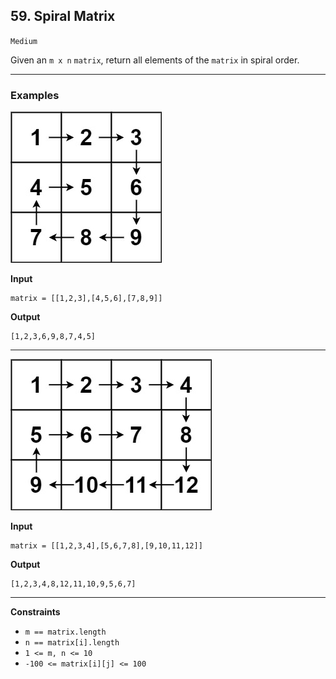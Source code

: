 ## 59. Spiral Matrix

`Medium`

Given an `m x n` `matrix`, return all elements of the `matrix` in spiral order.

---

### Examples

![spiraln.jpg](spiraln.jpg)

**Input**
```
matrix = [[1,2,3],[4,5,6],[7,8,9]]
```

**Output**
```
[1,2,3,6,9,8,7,4,5]
```

---

![spiral.jpg](spiral.jpg)

**Input**
```
matrix = [[1,2,3,4],[5,6,7,8],[9,10,11,12]]
```

**Output**
```
[1,2,3,4,8,12,11,10,9,5,6,7]
```

---

**Constraints**
* `m == matrix.length`
* `n == matrix[i].length`
* `1 <= m, n <= 10`
* `-100 <= matrix[i][j] <= 100`

